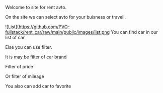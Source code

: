 Welcome to site for rent avto.

On the site we can select avto for your buisness or travell.

![List](https://github.com/PVO-fullstack/rent_car/raw/main/public/images/list.png
You can find car in our list of car

Else you can use filter.

It is may be filter of car brand

Filter of price

Or filter of mileage

You also can add car to favorite
